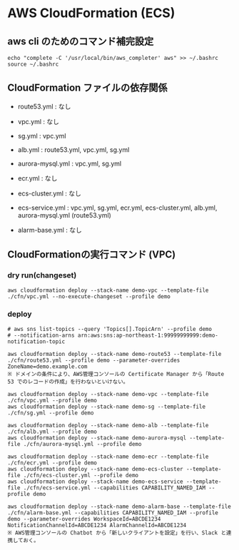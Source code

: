 # AWS CloudFormation (ECS)

## aws cli のためのコマンド補完設定

```
echo "complete -C '/usr/local/bin/aws_completer' aws" >> ~/.bashrc
source ~/.bashrc
```

## CloudFormation ファイルの依存関係

- route53.yml : なし

- vpc.yml : なし
- sg.yml : vpc.yml

- alb.yml : route53.yml, vpc.yml, sg.yml
- aurora-mysql.yml : vpc.yml, sg.yml

- ecr.yml : なし
- ecs-cluster.yml : なし
- ecs-service.yml : vpc.yml, sg.yml, ecr.yml, ecs-cluster.yml, alb.yml, aurora-mysql.yml (route53.yml)

- alarm-base.yml : なし


## CloudFormationの実行コマンド (VPC)

### dry run(changeset)

```
aws cloudformation deploy --stack-name demo-vpc --template-file ./cfn/vpc.yml --no-execute-changeset --profile demo
```

### deploy

```
# aws sns list-topics --query 'Topics[].TopicArn' --profile demo
# --notification-arns arn:aws:sns:ap-northeast-1:99999999999:demo-notification-topic

aws cloudformation deploy --stack-name demo-route53 --template-file ./cfn/route53.yml --profile demo --parameter-overrides ZoneName=demo.example.com
※ ドメインの条件により、AWS管理コンソールの Certificate Manager から「Route 53 でのレコードの作成」を行わないといけない。

aws cloudformation deploy --stack-name demo-vpc --template-file ./cfn/vpc.yml --profile demo
aws cloudformation deploy --stack-name demo-sg --template-file ./cfn/sg.yml --profile demo

aws cloudformation deploy --stack-name demo-alb --template-file ./cfn/alb.yml --profile demo
aws cloudformation deploy --stack-name demo-aurora-mysql --template-file ./cfn/aurora-mysql.yml --profile demo

aws cloudformation deploy --stack-name demo-ecr --template-file ./cfn/ecr.yml --profile demo
aws cloudformation deploy --stack-name demo-ecs-cluster --template-file ./cfn/ecs-cluster.yml --profile demo
aws cloudformation deploy --stack-name demo-ecs-service --template-file ./cfn/ecs-service.yml --capabilities CAPABILITY_NAMED_IAM --profile demo

aws cloudformation deploy --stack-name demo-alarm-base --template-file ./cfn/alarm-base.yml --capabilities CAPABILITY_NAMED_IAM --profile demo --parameter-overrides WorkspaceId=ABCDE1234 NotificationChannelId=ABCDE1234 AlarmChannelId=ABCDE1234
※ AWS管理コンソールの Chatbot から「新しいクライアントを設定」を行い、Slack と連携しておく。
```
